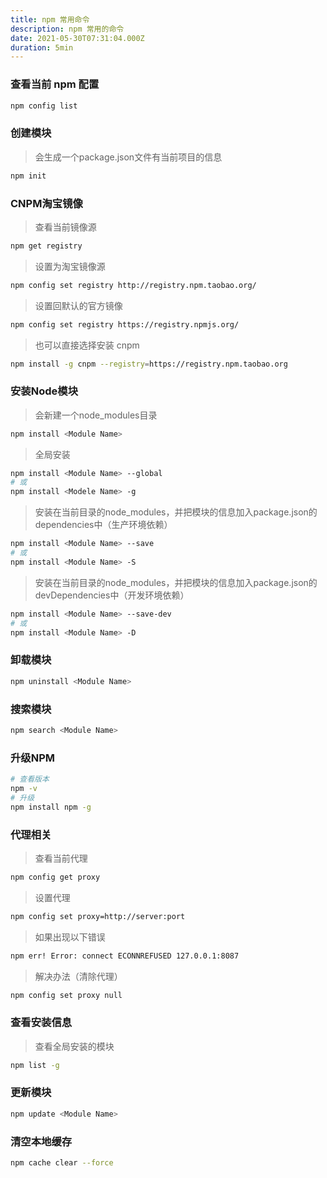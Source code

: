 ```yaml
---
title: npm 常用命令
description: npm 常用的命令
date: 2021-05-30T07:31:04.000Z
duration: 5min
---
```


### 查看当前 npm 配置

```bash
npm config list
```

### 创建模块

> 会生成一个package.json文件有当前项目的信息

```bash
npm init
```

### CNPM淘宝镜像

> 查看当前镜像源

```bash
npm get registry
```

> 设置为淘宝镜像源

```bash
npm config set registry http://registry.npm.taobao.org/
```

> 设置回默认的官方镜像

```bash
npm config set registry https://registry.npmjs.org/
```

> 也可以直接选择安装 cnpm

```bash
npm install -g cnpm --registry=https://registry.npm.taobao.org
```

### 安装Node模块

> 会新建一个node_modules目录

```bash
npm install <Module Name>
```

> 全局安装

```bash
npm install <Module Name> --global
# 或
npm install <Modele Name> -g
```

> 安装在当前目录的node_modules，并把模块的信息加入package.json的dependencies中（生产环境依赖）

```bash
npm install <Module Name> --save
# 或
npm install <Module Name> -S
```

> 安装在当前目录的node_modules，并把模块的信息加入package.json的devDependencies中（开发环境依赖）

```bash
npm install <Module Name> --save-dev
# 或
npm install <Module Name> -D
```

### 卸载模块

```bash
npm uninstall <Module Name>
```

### 搜索模块

```bash
npm search <Module Name>
```

### 升级NPM

```bash
# 查看版本
npm -v
# 升级
npm install npm -g
```

### 代理相关

> 查看当前代理

```bash
npm config get proxy
```

> 设置代理

```bash
npm config set proxy=http://server:port
```

> 如果出现以下错误

```bash
npm err! Error: connect ECONNREFUSED 127.0.0.1:8087
```

> 解决办法（清除代理）

```bash
npm config set proxy null
```

### 查看安装信息

> 查看全局安装的模块

```bash
npm list -g
```

### 更新模块

```bash
npm update <Module Name>
```

### 清空本地缓存

```bash
npm cache clear --force
```
